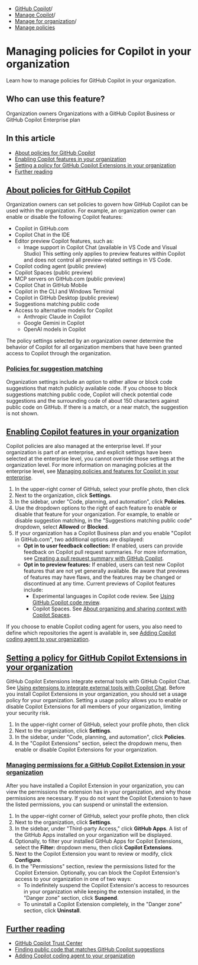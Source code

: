   * [GitHub Copilot](https://docs.github.com/en/copilot "GitHub Copilot")/
  * [Manage Copilot](https://docs.github.com/en/copilot/managing-copilot "Manage Copilot")/
  * [Manage for organization](https://docs.github.com/en/copilot/managing-copilot/managing-github-copilot-in-your-organization "Manage for organization")/
  * [Manage policies](https://docs.github.com/en/copilot/managing-copilot/managing-github-copilot-in-your-organization/managing-policies-for-copilot-in-your-organization "Manage policies")


# Managing policies for Copilot in your organization
Learn how to manage policies for GitHub Copilot in your organization.
## Who can use this feature?
Organization owners
Organizations with a GitHub Copilot Business or GitHub Copilot Enterprise plan
## In this article
  * [About policies for GitHub Copilot](https://docs.github.com/en/copilot/managing-copilot/managing-github-copilot-in-your-organization/managing-policies-for-copilot-in-your-organization#about-policies-for-github-copilot)
  * [Enabling Copilot features in your organization](https://docs.github.com/en/copilot/managing-copilot/managing-github-copilot-in-your-organization/managing-policies-for-copilot-in-your-organization#enabling-copilot-features-in-your-organization)
  * [Setting a policy for GitHub Copilot Extensions in your organization](https://docs.github.com/en/copilot/managing-copilot/managing-github-copilot-in-your-organization/managing-policies-for-copilot-in-your-organization#setting-a-policy-for-github-copilot-extensions-in-your-organization)
  * [Further reading](https://docs.github.com/en/copilot/managing-copilot/managing-github-copilot-in-your-organization/managing-policies-for-copilot-in-your-organization#further-reading)


## [About policies for GitHub Copilot](https://docs.github.com/en/copilot/managing-copilot/managing-github-copilot-in-your-organization/managing-policies-for-copilot-in-your-organization#about-policies-for-github-copilot)
Organization owners can set policies to govern how GitHub Copilot can be used within the organization. For example, an organization owner can enable or disable the following Copilot features:
  * Copilot in GitHub.com
  * Copilot Chat in the IDE
  * Editor preview Copilot features, such as: 
    * Image support in Copilot Chat (available in VS Code and Visual Studio) 
This setting only applies to preview features within Copilot and does not control all preview-related settings in VS Code.
  * Copilot coding agent (public preview)
  * Copilot Spaces (public preview)
  * MCP servers on GitHub.com (public preview)
  * Copilot Chat in GitHub Mobile
  * Copilot in the CLI and Windows Terminal
  * Copilot in GitHub Desktop (public preview)
  * Suggestions matching public code
  * Access to alternative models for Copilot 
    * Anthropic Claude in Copilot
    * Google Gemini in Copilot
    * OpenAI models in Copilot


The policy settings selected by an organization owner determine the behavior of Copilot for all organization members that have been granted access to Copilot through the organization.
### [Policies for suggestion matching](https://docs.github.com/en/copilot/managing-copilot/managing-github-copilot-in-your-organization/managing-policies-for-copilot-in-your-organization#policies-for-suggestion-matching)
Organization settings include an option to either allow or block code suggestions that match publicly available code. If you choose to block suggestions matching public code, Copilot will check potential code suggestions and the surrounding code of about 150 characters against public code on GitHub. If there is a match, or a near match, the suggestion is not shown.
## [Enabling Copilot features in your organization](https://docs.github.com/en/copilot/managing-copilot/managing-github-copilot-in-your-organization/managing-policies-for-copilot-in-your-organization#enabling-copilot-features-in-your-organization)
Copilot policies are also managed at the enterprise level. If your organization is part of an enterprise, and explicit settings have been selected at the enterprise level, you cannot override those settings at the organization level. For more information on managing policies at the enterprise level, see [Managing policies and features for Copilot in your enterprise](https://docs.github.com/en/enterprise-cloud@latest/copilot/managing-copilot/managing-copilot-for-your-enterprise/managing-policies-and-features-for-copilot-in-your-enterprise).
  1. In the upper-right corner of GitHub, select your profile photo, then click 
  2. Next to the organization, click **Settings**.
  3. In the sidebar, under "Code, planning, and automation", click **Policies**.
  4. Use the dropdown options to the right of each feature to enable or disable that feature for your organization.
For example, to enable or disable suggestion matching, in the "Suggestions matching public code" dropdown, select **Allowed** or **Blocked**.
  5. If your organization has a Copilot Business plan and you enable "Copilot in GitHub.com", two additional options are displayed:
     * **Opt in to user feedback collection:** If enabled, users can provide feedback on Copilot pull request summaries. For more information, see [Creating a pull request summary with GitHub Copilot](https://docs.github.com/en/enterprise-cloud@latest/copilot/github-copilot-enterprise/copilot-pull-request-summaries/creating-a-pull-request-summary-with-github-copilot).
     * **Opt in to preview features:** If enabled, users can test new Copilot features that are not yet generally available. Be aware that previews of features may have flaws, and the features may be changed or discontinued at any time. Current previews of Copilot features include:
       * Experimental languages in Copilot code review. See [Using GitHub Copilot code review](https://docs.github.com/en/copilot/using-github-copilot/code-review/using-copilot-code-review).
       * Copilot Spaces. See [About organizing and sharing context with Copilot Spaces](https://docs.github.com/en/copilot/using-github-copilot/copilot-spaces/about-organizing-and-sharing-context-with-copilot-spaces).


If you choose to enable Copilot coding agent for users, you also need to define which repositories the agent is available in, see [Adding Copilot coding agent to your organization](https://docs.github.com/en/copilot/managing-copilot/managing-github-copilot-in-your-organization/adding-copilot-coding-agent-to-organization).
## [Setting a policy for GitHub Copilot Extensions in your organization](https://docs.github.com/en/copilot/managing-copilot/managing-github-copilot-in-your-organization/managing-policies-for-copilot-in-your-organization#setting-a-policy-for-github-copilot-extensions-in-your-organization)
GitHub Copilot Extensions integrate external tools with GitHub Copilot Chat. See [Using extensions to integrate external tools with Copilot Chat](https://docs.github.com/en/copilot/using-github-copilot/using-extensions-to-integrate-external-tools-with-copilot-chat).
Before you install Copilot Extensions in your organization, you should set a usage policy for your organization. Setting a usage policy allows you to enable or disable Copilot Extensions for all members of your organization, limiting your security risk.
  1. In the upper-right corner of GitHub, select your profile photo, then click 
  2. Next to the organization, click **Settings**.
  3. In the sidebar, under "Code, planning, and automation", click **Policies**.
  4. In the "Copilot Extensions" section, select the dropdown menu, then enable or disable Copilot Extensions for your organization.


### [Managing permissions for a GitHub Copilot Extension in your organization](https://docs.github.com/en/copilot/managing-copilot/managing-github-copilot-in-your-organization/managing-policies-for-copilot-in-your-organization#managing-permissions-for-a-github-copilot-extension-in-your-organization)
After you have installed a Copilot Extension in your organization, you can view the permissions the extension has in your organization, and why those permissions are necessary. If you do not want the Copilot Extension to have the listed permissions, you can suspend or uninstall the extension.
  1. In the upper-right corner of GitHub, select your profile photo, then click 
  2. Next to the organization, click **Settings**.
  3. In the sidebar, under "Third-party Access," click **GitHub Apps**. A list of the GitHub Apps installed on your organization will be displayed.
  4. Optionally, to filter your installed GitHub Apps for Copilot Extensions, select the **Filter:** dropdown menu, then click **Copilot Extensions**.
  5. Next to the Copilot Extension you want to review or modify, click **Configure**.
  6. In the "Permissions" section, review the permissions listed for the Copilot Extension. Optionally, you can block the Copilot Extension's access to your organization in one of two ways: 
     * To indefinitely suspend the Copilot Extension's access to resources in your organization while keeping the extension installed, in the "Danger zone" section, click **Suspend**.
     * To uninstall a Copilot Extension completely, in the "Danger zone" section, click **Uninstall**.


## [Further reading](https://docs.github.com/en/copilot/managing-copilot/managing-github-copilot-in-your-organization/managing-policies-for-copilot-in-your-organization#further-reading)
  * [GitHub Copilot Trust Center](https://copilot.github.trust.page)
  * [Finding public code that matches GitHub Copilot suggestions](https://docs.github.com/en/copilot/using-github-copilot/finding-public-code-that-matches-github-copilot-suggestions)
  * [Adding Copilot coding agent to your organization](https://docs.github.com/en/copilot/managing-copilot/managing-github-copilot-in-your-organization/adding-copilot-coding-agent-to-organization)


